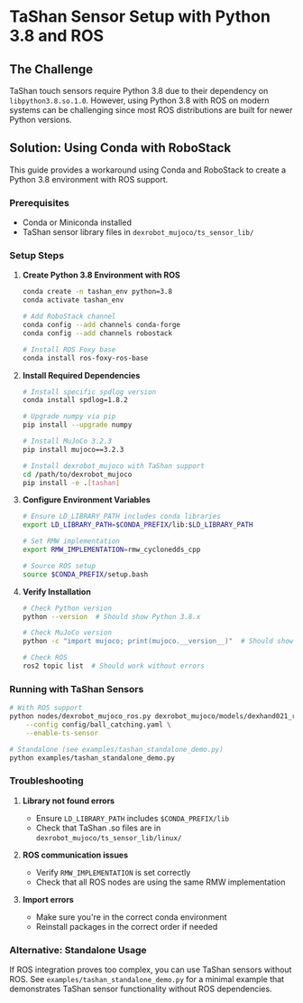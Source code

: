 # TaShan Sensor Setup with Python 3.8 and ROS

## The Challenge

TaShan touch sensors require Python 3.8 due to their dependency on `libpython3.8.so.1.0`. However, using Python 3.8 with ROS on modern systems can be challenging since most ROS distributions are built for newer Python versions.

## Solution: Using Conda with RoboStack

This guide provides a workaround using Conda and RoboStack to create a Python 3.8 environment with ROS support.

### Prerequisites

- Conda or Miniconda installed
- TaShan sensor library files in `dexrobot_mujoco/ts_sensor_lib/`

### Setup Steps

1. **Create Python 3.8 Environment with ROS**
   ```bash
   conda create -n tashan_env python=3.8
   conda activate tashan_env

   # Add RoboStack channel
   conda config --add channels conda-forge
   conda config --add channels robostack

   # Install ROS Foxy base
   conda install ros-foxy-ros-base
   ```

2. **Install Required Dependencies**
   ```bash
   # Install specific spdlog version
   conda install spdlog=1.8.2

   # Upgrade numpy via pip
   pip install --upgrade numpy

   # Install MuJoCo 3.2.3
   pip install mujoco==3.2.3

   # Install dexrobot_mujoco with TaShan support
   cd /path/to/dexrobot_mujoco
   pip install -e .[tashan]
   ```

3. **Configure Environment Variables**
   ```bash
   # Ensure LD_LIBRARY_PATH includes conda libraries
   export LD_LIBRARY_PATH=$CONDA_PREFIX/lib:$LD_LIBRARY_PATH

   # Set RMW implementation
   export RMW_IMPLEMENTATION=rmw_cyclonedds_cpp

   # Source ROS setup
   source $CONDA_PREFIX/setup.bash
   ```

4. **Verify Installation**
   ```bash
   # Check Python version
   python --version  # Should show Python 3.8.x

   # Check MuJoCo version
   python -c "import mujoco; print(mujoco.__version__)"  # Should show 3.2.3

   # Check ROS
   ros2 topic list  # Should work without errors
   ```

### Running with TaShan Sensors

```bash
# With ROS support
python nodes/dexrobot_mujoco_ros.py dexrobot_mujoco/models/dexhand021_right_ts_sensor.xml \
    --config config/ball_catching.yaml \
    --enable-ts-sensor

# Standalone (see examples/tashan_standalone_demo.py)
python examples/tashan_standalone_demo.py
```

### Troubleshooting

1. **Library not found errors**
   - Ensure `LD_LIBRARY_PATH` includes `$CONDA_PREFIX/lib`
   - Check that TaShan .so files are in `dexrobot_mujoco/ts_sensor_lib/linux/`

2. **ROS communication issues**
   - Verify `RMW_IMPLEMENTATION` is set correctly
   - Check that all ROS nodes are using the same RMW implementation

3. **Import errors**
   - Make sure you're in the correct conda environment
   - Reinstall packages in the correct order if needed

### Alternative: Standalone Usage

If ROS integration proves too complex, you can use TaShan sensors without ROS. See `examples/tashan_standalone_demo.py` for a minimal example that demonstrates TaShan sensor functionality without ROS dependencies.
